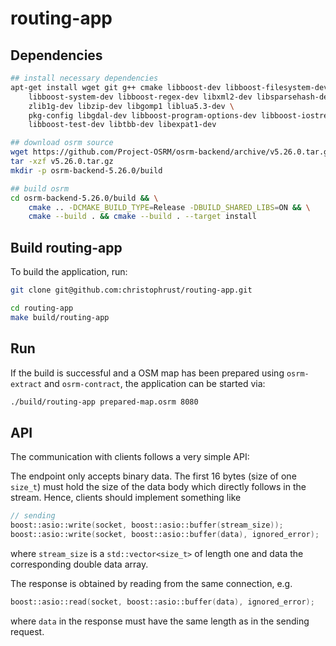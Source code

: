 # routing-app

## Dependencies

``` sh
## install necessary dependencies
apt-get install wget git g++ cmake libboost-dev libboost-filesystem-dev libboost-thread-dev \
    libboost-system-dev libboost-regex-dev libxml2-dev libsparsehash-dev libbz2-dev \
    zlib1g-dev libzip-dev libgomp1 liblua5.3-dev \
    pkg-config libgdal-dev libboost-program-options-dev libboost-iostreams-dev \
    libboost-test-dev libtbb-dev libexpat1-dev

## download osrm source
wget https://github.com/Project-OSRM/osrm-backend/archive/v5.26.0.tar.gz
tar -xzf v5.26.0.tar.gz
mkdir -p osrm-backend-5.26.0/build

## build osrm
cd osrm-backend-5.26.0/build && \
    cmake .. -DCMAKE_BUILD_TYPE=Release -DBUILD_SHARED_LIBS=ON && \
    cmake --build . && cmake --build . --target install
```


## Build routing-app

To build the application, run:
``` sh
git clone git@github.com:christophrust/routing-app.git

cd routing-app
make build/routing-app
```

## Run

If the build is successful and a OSM map has been prepared using `osrm-extract` and `osrm-contract`,
the application can be started via:

``` sh
./build/routing-app prepared-map.osrm 8080
```



## API


The communication with clients follows a very simple API:

The endpoint only accepts binary data. The first 16 bytes (size of one `size_t`) must hold
the size of the data body which directly follows in the stream. Hence, clients should implement something like

``` c++
// sending
boost::asio::write(socket, boost::asio::buffer(stream_size));
boost::asio::write(socket, boost::asio::buffer(data), ignored_error);
```

where `stream_size` is a `std::vector<size_t>` of length one and data the corresponding double data array.

The response is obtained by reading from the same connection, e.g.

``` c++
boost::asio::read(socket, boost::asio::buffer(data), ignored_error);
```
where `data` in the response must have the same length as in the sending request.

